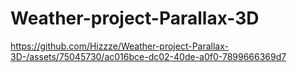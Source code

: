 # Weather-project-Parallax-3D





https://github.com/Hizzze/Weather-project-Parallax-3D-/assets/75045730/ac016bce-dc02-40de-a0f0-7899666369d7

